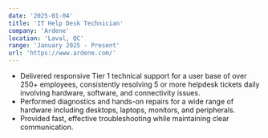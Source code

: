 ```yaml
---
date: '2025-01-04'
title: 'IT Help Desk Technician'
company: 'Ardene'
location: 'Laval, QC'
range: 'January 2025 - Present'
url: 'https://www.ardene.com/'
---
```


- Delivered responsive Tier 1 technical support for a user base of over 250+ employees, consistently resolving 5 or more helpdesk tickets daily involving hardware, software, and connectivity issues.
- Performed diagnostics and hands-on repairs for a wide range of hardware including desktops, laptops, monitors, and peripherals.
- Provided fast, effective troubleshooting while maintaining clear communication.
